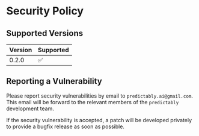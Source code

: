 # Security Policy

## Supported Versions

| Version | Supported          |
| ------- | ------------------ |
| 0.2.0   | :white_check_mark: |

## Reporting a Vulnerability

Please report security vulnerabilities by email to `predictably.ai@gmail.com`.
This email will be forward to the relevant members of the `predictably` development
team.

If the security vulnerability is accepted, a patch will be developed privately to
provide a bugfix release as soon as possible.
